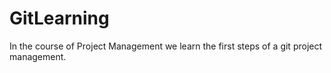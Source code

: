 # GitLearning

In the course of Project Management we learn the first steps of a git project management.
